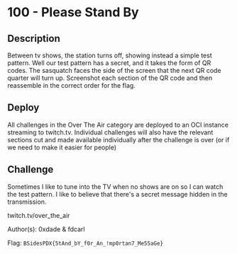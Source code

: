 # 100 - Please Stand By

## Description

Between tv shows, the station turns off, showing instead a simple test pattern. Well our test pattern has a secret, and it takes the form of QR codes. The sasquatch faces the side of the screen that the next QR code quarter will turn up. Screenshot each section of the QR code and then reassemble in the correct order for the flag.

## Deploy

All challenges in the Over The Air category are deployed to an OCI instance streaming to twitch.tv. Individual challenges will also have the relevant sections cut and made available individually after the challenge is over (or if we need to make it easier for people)

## Challenge

Sometimes I like to tune into the TV when no shows are on so I can watch the test pattern. I like to believe that there's a secret message hidden in the transmission.

twitch.tv/over_the_air

Author(s): 0xdade & fdcarl

Flag: `BSidesPDX{5tAnd_bY_f0r_An_!mp0rtan7_Me55aGe}`
